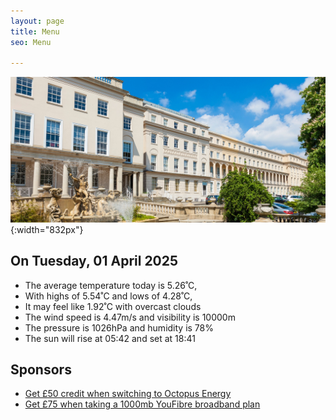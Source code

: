 ```yaml
---
layout: page
title: Menu
seo: Menu

---
```


![Logo](/images/logo.jpg){:width="832px"}

<!-- weather_marker starts -->
## On Tuesday, 01 April 2025

- The average temperature today is 5.26˚C,
- With highs of 5.54˚C and lows of 4.28˚C,
- It may feel like 1.92˚C with overcast clouds
- The wind speed is 4.47m/s and visibility is 10000m
- The pressure is 1026hPa and humidity is 78%
- The sun will rise at 05:42 and set at 18:41

<!-- weather_marker ends -->

## Sponsors

- [Get £50 credit when switching to Octopus Energy](https://bit.ly/3oD1nnS)
- [Get £75 when taking a 1000mb YouFibre broadband plan](https://aklam.io/91zWhU?)



